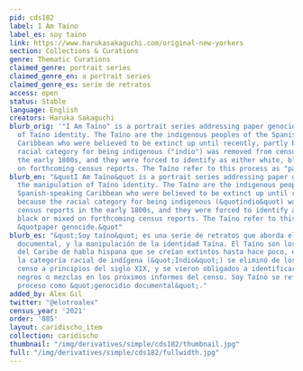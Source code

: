 ```yaml
---
pid: cds182
label: I Am Taíno
label_es: soy taino
link: https://www.harukasakaguchi.com/original-new-yorkers
section: Collections & Curations
genre: Thematic Curations
claimed_genre: portrait series
claimed_genre_en: a portrait series
claimed_genre_es: serie de retratos
access: open
status: Stable
language: English
creators: Haruka Sakaguchi
blurb_orig: '"I Am Taíno" is a portrait series addressing paper genocide and the manipulation
  of Taíno identity. The Taíno are the indigenous peoples of the Spanish-speaking
  Caribbean who were believed to be extinct up until recently, partly because the
  racial category for being indigenous ("indio") was removed from census reports in
  the early 1800s, and they were forced to identify as either white, black or mixed
  on forthcoming census reports. The Taíno refer to this process as "paper genocide."'
blurb_en: "&quotI Am Taíno&quot is a portrait series addressing paper genocide and
  the manipulation of Taíno identity. The Taíno are the indigenous peoples of the
  Spanish-speaking Caribbean who were believed to be extinct up until recently, partly
  because the racial category for being indigenous (&quotindio&quot) was removed from
  census reports in the early 1800s, and they were forced to identify as either white,
  black or mixed on forthcoming census reports. The Taíno refer to this process as
  &quotpaper genocide.&quot"
blurb_es: "&quot;Soy taíno&quot; es una serie de retratos que aborda el genocidio
  documental, y la manipulación de la identidad Taína. El Taíno son los pueblos indígenas
  del Caribe de habla hispana que se creían extintos hasta hace poco, en parte porque
  la categoría racial de indígena (&quot;Indio&quot;) se eliminó de los informes del
  censo a principios del siglo XIX, y se vieron obligados a identificarse como blancos,
  negros o mezclas en los próximos informes del censo. Soy Taíno se refiere a este
  proceso como &quot;genocidio documental&quot;."
added_by: Alex Gil
twitter: "@elotroalex"
census_year: '2021'
order: '085'
layout: caridischo_item
collection: caridischo
thumbnail: "/img/derivatives/simple/cds182/thumbnail.jpg"
full: "/img/derivatives/simple/cds182/fullwidth.jpg"
---
```

